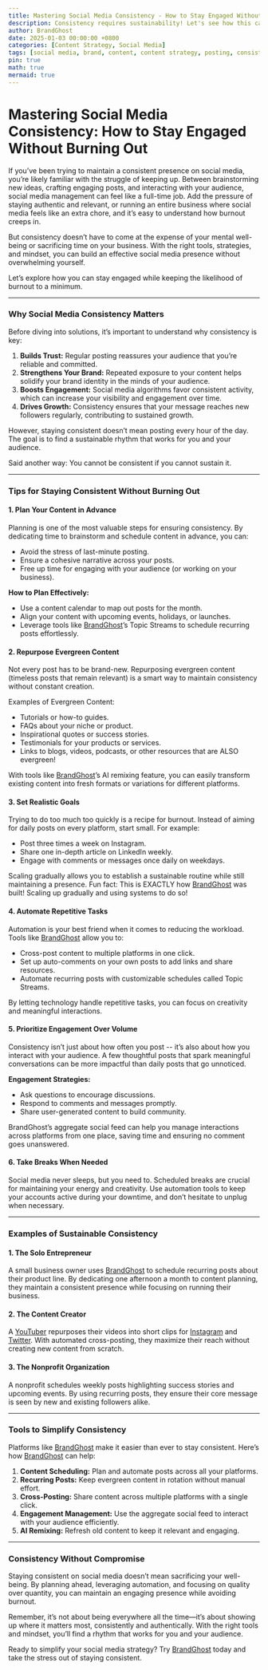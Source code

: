 ```yaml
---
title: Mastering Social Media Consistency - How to Stay Engaged Without Burning Out
description: Consistency requires sustainability! Let's see how this can be done with tools like BrandGhost!
author: BrandGhost
date: 2025-01-03 00:00:00 +0800
categories: [Content Strategy, Social Media]
tags: [social media, brand, content, content strategy, posting, consistency, schedule]
pin: true
math: true
mermaid: true
---
```


# Mastering Social Media Consistency: How to Stay Engaged Without Burning Out

If you’ve been trying to maintain a consistent presence on social media, you’re likely familiar with the struggle of keeping up. Between brainstorming new ideas, crafting engaging posts, and interacting with your audience, social media management can feel like a full-time job. Add the pressure of staying authentic and relevant, or running an entire business where social media feels like an extra chore, and it’s easy to understand how burnout creeps in.

But consistency doesn’t have to come at the expense of your mental well-being or sacrificing time on your business. With the right tools, strategies, and mindset, you can build an effective social media presence without overwhelming yourself.

Let’s explore how you can stay engaged while keeping the likelihood of burnout to a minimum.

---

### Why Social Media Consistency Matters

Before diving into solutions, it’s important to understand why consistency is key:

1. **Builds Trust:** Regular posting reassures your audience that you’re reliable and committed.
2. **Strengthens Your Brand:** Repeated exposure to your content helps solidify your brand identity in the minds of your audience.
3. **Boosts Engagement:** Social media algorithms favor consistent activity, which can increase your visibility and engagement over time.
4. **Drives Growth:** Consistency ensures that your message reaches new followers regularly, contributing to sustained growth.

However, staying consistent doesn’t mean posting every hour of the day. The goal is to find a sustainable rhythm that works for you and your audience.

Said another way: You cannot be consistent if you cannot sustain it.

---

### Tips for Staying Consistent Without Burning Out

#### 1. **Plan Your Content in Advance**

Planning is one of the most valuable steps for ensuring consistency. By dedicating time to brainstorm and schedule content in advance, you can:
- Avoid the stress of last-minute posting.
- Ensure a cohesive narrative across your posts.
- Free up time for engaging with your audience (or working on your business).

**How to Plan Effectively:**
- Use a content calendar to map out posts for the month.
- Align your content with upcoming events, holidays, or launches.
- Leverage tools like [BrandGhost](https://www.brandghost.ai)’s Topic Streams to schedule recurring posts effortlessly.

#### 2. **Repurpose Evergreen Content**

Not every post has to be brand-new. Repurposing evergreen content (timeless posts that remain relevant) is a smart way to maintain consistency without constant creation.

Examples of Evergreen Content:
- Tutorials or how-to guides.
- FAQs about your niche or product.
- Inspirational quotes or success stories.
- Testimonials for your products or services.
- Links to blogs, videos, podcasts, or other resources that are ALSO evergreen!

With tools like [BrandGhost](https://www.brandghost.ai)’s AI remixing feature, you can easily transform existing content into fresh formats or variations for different platforms.

#### 3. **Set Realistic Goals**

Trying to do too much too quickly is a recipe for burnout. Instead of aiming for daily posts on every platform, start small. For example:
- Post three times a week on Instagram.
- Share one in-depth article on LinkedIn weekly.
- Engage with comments or messages once daily on weekdays.

Scaling gradually allows you to establish a sustainable routine while still maintaining a presence. Fun fact: This is EXACTLY how [BrandGhost](https://www.brandghost.ai) was built! Scaling up gradually and using systems to do so!

#### 4. **Automate Repetitive Tasks**

Automation is your best friend when it comes to reducing the workload. Tools like [BrandGhost](https://www.brandghost.ai) allow you to:
- Cross-post content to multiple platforms in one click.
- Set up auto-comments on your own posts to add links and share resources.
- Automate recurring posts with customizable schedules called Topic Streams.

By letting technology handle repetitive tasks, you can focus on creativity and meaningful interactions.

#### 5. **Prioritize Engagement Over Volume**

Consistency isn’t just about how often you post -- it’s also about how you interact with your audience. A few thoughtful posts that spark meaningful conversations can be more impactful than daily posts that go unnoticed.

**Engagement Strategies:**
- Ask questions to encourage discussions.
- Respond to comments and messages promptly.
- Share user-generated content to build community.

BrandGhost’s aggregate social feed can help you manage interactions across platforms from one place, saving time and ensuring no comment goes unanswered.

#### 6. **Take Breaks When Needed**

Social media never sleeps, but you need to. Scheduled breaks are crucial for maintaining your energy and creativity. Use automation tools to keep your accounts active during your downtime, and don’t hesitate to unplug when necessary.

---

### Examples of Sustainable Consistency

#### 1. **The Solo Entrepreneur**
A small business owner uses [BrandGhost](https://www.brandghost.ai) to schedule recurring posts about their product line. By dedicating one afternoon a month to content planning, they maintain a consistent presence while focusing on running their business.

#### 2. **The Content Creator**
A [YouTuber](https://youtube.com/@devleader) repurposes their videos into short clips for [Instagram](https://instagram.com/dev.leader) and [Twitter](https://x.com/devleaderca). With automated cross-posting, they maximize their reach without creating new content from scratch.

#### 3. **The Nonprofit Organization**
A nonprofit schedules weekly posts highlighting success stories and upcoming events. By using recurring posts, they ensure their core message is seen by new and existing followers alike.

---

### Tools to Simplify Consistency

Platforms like [BrandGhost](https://www.brandghost.ai) make it easier than ever to stay consistent. Here’s how [BrandGhost](https://www.brandghost.ai) can help:

1. **Content Scheduling:** Plan and automate posts across all your platforms.
2. **Recurring Posts:** Keep evergreen content in rotation without manual effort.
3. **Cross-Posting:** Share content across multiple platforms with a single click.
4. **Engagement Management:** Use the aggregate social feed to interact with your audience efficiently.
5. **AI Remixing:** Refresh old content to keep it relevant and engaging.

---

### Consistency Without Compromise

Staying consistent on social media doesn’t mean sacrificing your well-being. By planning ahead, leveraging automation, and focusing on quality over quantity, you can maintain an engaging presence while avoiding burnout.

Remember, it’s not about being everywhere all the time—it’s about showing up where it matters most, consistently and authentically. With the right tools and mindset, you’ll find a rhythm that works for you and your audience.

Ready to simplify your social media strategy? Try [BrandGhost](https://www.brandghost.ai) today and take the stress out of staying consistent.